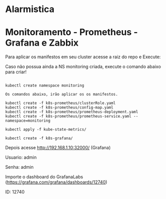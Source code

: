 # Alarmistica


# Monitoramento - Prometheus -  Grafana e Zabbix

Para aplicar os manifestos em seu cluster acesse a raiz do repo e Execute:

Caso não possua ainda a NS monitoring criada, execute o comando abaixo para criar!
```

kubectl create namespace monitoring

Os comandos abaixo, irão aplicar os os manifestos.

kubectl create -f k8s-prometheus/clusterRole.yaml
kubectl create -f k8s-prometheus/config-map.yaml
kubectl create -f k8s-prometheus/prometheus-deployment.yaml 
kubectl create -f k8s-prometheus/prometheus-service.yaml --namespace=monitoring

kubectl apply -f kube-state-metrics/

kubectl create -f k8s-grafana/
```

Depois acesse http://192.168.1.10:32000/ (Grafana)

Usuario: admin

Senha: admin

Importe o dashboard do GrafanaLabs (https://grafana.com/grafana/dashboards/12740)

ID: 12740
